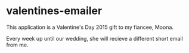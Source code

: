 # valentines-emailer
This application is a Valentine's Day 2015 gift to my fiancee, Moona.

Every week up until our wedding, she will recieve a different short
email from me.
